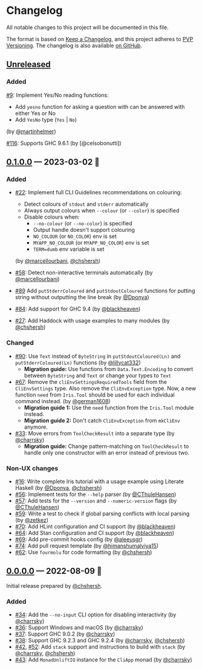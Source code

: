 # Changelog

All notable changes to this project will be documented in this file.

The format is based on [Keep a Changelog](https://keepachangelog.com/en/1.0.0/),
and this project adheres to [PVP Versioning][1]. The changelog is also
available [on GitHub][2].

## [Unreleased]

<!-- Add new changes here -->

### Added 
[#9](https://github.com/chshersh/iris/issues/9):
Implement Yes/No reading functions:

  * Add `yesno` function for asking a question with can be answered with either Yes or No
  * Add `YesNo` type (`Yes` | `No`)

  (by [@martinhelmer])
  
[#116](https://github.com/chshersh/iris/issues/116):
Supports GHC 9.6.1
  (by [@celsobonutti])

## [0.1.0.0] — 2023-03-02 🎂

### Added

- [#22](https://github.com/chshersh/iris/issues/22):
  Implement full CLI Guidelines recommendations on colouring:

    * Detect colours of `stdout` and `stderr` automatically
    * Always output colours when `--colour` (or `--color`) is specified
    * Disable colours when:
        * `--no-colour` (or `--no-color`) is specified
        * Output handle doesn't support colouring
        * `NO_COLOUR` (or `NO_COLOR`) env is set
        * `MYAPP_NO_COLOUR` (or `MYAPP_NO_COLOR`) env is set
        * `TERM=dumb` env variable is set

  (by [@marcellourbani], [@chshersh])
- [#58](https://github.com/chshersh/iris/issues/58):
  Detect non-interactive terminals automatically
  (by [@marcellourbani])
- [#89](https://github.com/chshersh/iris/issues/89)
  Add `putStderrColoured` and `putStdoutColoured` functions for putting string
  without outputting the line break
  (by [@Dponya])
- [#84](https://github.com/chshersh/iris/issues/84):
  Add support for GHC 9.4
  (by [@blackheaven])
- [#27](https://github.com/chshersh/iris/issues/27):
  Add Haddock with usage examples to many modules
  (by [@chshersh])

### Changed

- [#90](https://github.com/chshersh/iris/issues/90):
  Use `Text` instead of `ByteString` in `putStdoutColoured(Ln)` and
  `putStderrColoured(Ln)` functions
  (by [@lillycat332])
    - __Migration guide:__ Use functions from `Data.Text.Encoding` to convert
      between `ByteString` and `Text` or change your types to `Text`
- [#67](https://github.com/chshersh/iris/issues/67):
  Remove the `cliEnvSettingsRequiredTools` field from the `CliEnvSettings` type.
  Also remove the `CliEnvException` type.  Now, a new function `need` from
  `Iris.Tool` should be used for each individual command instead.
  (by [@german1608])
    - __Migration guide 1:__ Use the `need` function from the `Iris.Tool` module instead.
    - __Migration guide 2:__ Don't catch `CliEnvException` from `mkCliEnv` anymore.
- [#33](https://github.com/chshersh/iris/issues/33):
  Move errors from `ToolCheckResult` into a separate type
  (by [@charrsky])
    - __Migration guide:__ Change pattern-matching on `ToolCheckResult` to
    handle only one constructor with an error instead of previous two.

### Non-UX changes

- [#16](https://github.com/chshersh/iris/issues/16):
  Write complete Iris tutorial with a usage example using Literate Haskell
  (by [@Dponya], [@chshersh])
- [#56](https://github.com/chshersh/iris/issues/56):
  Implement tests for the `--help` parser
  (by [@CThuleHansen])
- [#57](https://github.com/chshersh/iris/issues/57):
  Add tests for the `--version` and `--numeric-version` flags
  (by [@CThuleHansen])
- [#59](https://github.com/chshersh/iris/issues/59):
  Write a test to check if global parsing conflicts with local parsing
  (by [@zetkez])
- [#70](https://github.com/chshersh/iris/issues/70):
  Add HLint configuration and CI support
  (by [@blackheaven])
- [#64](https://github.com/chshersh/iris/issues/64):
  Add Stan configuration and CI support
  (by [@blackheaven])
- [#69](https://github.com/chshersh/iris/issues/69):
  Add pre-commit hooks config
  (by [@aleeusgr])
- [#74](https://github.com/chshersh/iris/issues/74):
  Add pull request template
  (by [@himanshumalviya15])
- [#62](https://github.com/chshersh/iris/issues/62):
  Use `fourmolu` for code formatting
  (by [@chshersh])

## [0.0.0.0] — 2022-08-09 🌇

Initial release prepared by [@chshersh].

### Added

- [#34](https://github.com/chshersh/iris/issues/34):
  Add the `--no-input` CLI option for disabling interactivity
  (by [@charrsky])
- [#36](https://github.com/chshersh/iris/issues/36):
  Support Windows and macOS
  (by [@charrsky])
- [#37](https://github.com/chshersh/iris/issues/37):
  Support GHC 9.0.2
  (by [@charrsky])
- [#38](https://github.com/chshersh/iris/issues/38):
  Support GHC 9.2.3 and GHC 9.2.4
  (by [@charrsky], [@chshersh])
- [#42](https://github.com/chshersh/iris/issues/42),
  [#52](https://github.com/chshersh/iris/issues/52):
  Add `stack` support and instructions to build with `stack`
  (by [@charrsky], [@chshersh])
- [#43](https://github.com/chshersh/iris/issues/43):
  Add `MonadUnliftIO` instance for the `CliApp` monad
  (by [@charrsky])

<!-- Contributors -->

[@aleeusgr]: https://github.com/aleeusgr
[@blackheaven]: https://github.com/blackheaven
[@charrsky]: https://github.com/charrsky
[@chshersh]: https://github.com/chshersh
[@CThuleHansen]: https://github.com/CThuleHansen
[@Dponya]: https://github.com/Dponya
[@german1608]: https://github.com/german1608
[@himanshumalviya15]: https://github.com/himanshumalviya15
[@lillycat332]: https://github.com/lillycat332
[@marcellourbani]: https://github.com/marcellourbani
[@martinhelmer]: https://github.com/martinhelmer
[@zetkez]: https://github.com/zetkez

<!-- Header links -->

[1]: https://pvp.haskell.org
[2]: https://github.com/chshersh/iris/releases

<!-- Versions -->

[Unreleased]: https://github.com/chshersh/iris/compare/v0.1.0.0...HEAD
[0.1.0.0]: https://github.com/chshersh/iris/releases/tag/v0.1.0.0
[0.0.0.0]: https://github.com/chshersh/iris/releases/tag/v0.0.0.0
